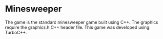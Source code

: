 # Minesweeper
The game is the standard minesweeper game built using C++. The graphics require the graphics.h C++ header file.
This game was developed using TurboC++.
